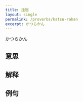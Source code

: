 ```yaml
---
title: 挂冠
layout: single
permalink: /proverbs/katsu-rakan
excerpt: かつらかん
---
```


かつらかん

## 意思



## 解释

## 例句

